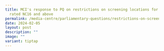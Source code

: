 ```yaml
---
title: MCI's response to PQ on restrictions on screening locations for movies
  rated NC16 and above
permalink: /media-centre/parliamentary-questions/restrictions-on-screening-locations-for-movies-nc16-and-above/
date: 2024-02-05
layout: post
description: ""
image: ""
variant: tiptap
---
```

